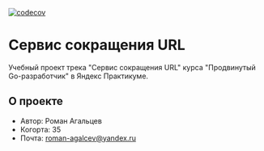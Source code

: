 [![codecov](https://codecov.io/gh/RomanAgaltsev/urlcut/graph/badge.svg?token=QCM8F0QPAZ)](https://codecov.io/gh/RomanAgaltsev/urlcut)

# Сервис сокращения URL

Учебный проект трека "Сервис сокращения URL" курса "Продвинутый Go-разработчик" в Яндекс Практикуме.

## О проекте

* Автор: Роман Агальцев
* Когорта: 35
* Почта: roman-agalcev@yandex.ru

